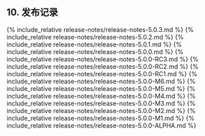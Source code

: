 ## 10. 发布记录

{% include_relative release-notes/release-notes-5.0.3.md %}
{% include_relative release-notes/release-notes-5.0.2.md %}
{% include_relative release-notes/release-notes-5.0.1.md %}
{% include_relative release-notes/release-notes-5.0.0.md %}
{% include_relative release-notes/release-notes-5.0.0-RC3.md %}
{% include_relative release-notes/release-notes-5.0.0-RC2.md %}
{% include_relative release-notes/release-notes-5.0.0-RC1.md %}
{% include_relative release-notes/release-notes-5.0.0-M6.md %}
{% include_relative release-notes/release-notes-5.0.0-M5.md %}
{% include_relative release-notes/release-notes-5.0.0-M4.md %}
{% include_relative release-notes/release-notes-5.0.0-M3.md %}
{% include_relative release-notes/release-notes-5.0.0-M2.md %}
{% include_relative release-notes/release-notes-5.0.0-M1.md %}
{% include_relative release-notes/release-notes-5.0.0-ALPHA.md %}














